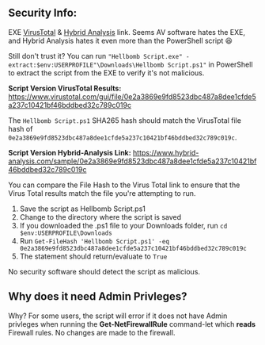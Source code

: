 ## Security Info:

EXE [VirusTotal](https://www.virustotal.com/gui/file/0a61ba553c4038e0ed29bf3f0d297bb9739d22e09a06728c6176abd499856e6f) & [Hybrid Analysis](https://www.hybrid-analysis.com/sample/0a61ba553c4038e0ed29bf3f0d297bb9739d22e09a06728c6176abd499856e6f) link. Seems AV software hates the EXE, and Hybrid Analysis hates it even more than the PowerShell script 😆

Still don't trust it? You can run ``"Hellbomb Script.exe" -extract:$env:USERPROFILE"\Downloads\Hellbomb Script.ps1"`` in PowerShell to extract the script from the EXE to verify it's not malicious.

**Script Version VirusTotal Results:** https://www.virustotal.com/gui/file/0e2a3869e9fd8523dbc487a8dee1cfde5a237c10421bf46bddbed32c789c019c

The ``Hellbomb Script.ps1`` SHA265 hash should match the VirusTotal file hash of ``0e2a3869e9fd8523dbc487a8dee1cfde5a237c10421bf46bddbed32c789c019c``.

**Script Version Hybrid-Analysis Link:** https://www.hybrid-analysis.com/sample/0e2a3869e9fd8523dbc487a8dee1cfde5a237c10421bf46bddbed32c789c019c

You can compare the File Hash to the Virus Total link to ensure that the Virus Total results match the file you're attempting to run.

1. Save the script as Hellbomb Script.ps1
2. Change to the directory where the script is saved
3. If you downloaded the .ps1 file to your Downloads folder, run ``cd $env:USERPROFILE\Downloads``
4. Run ``Get-FileHash 'Hellbomb Script.ps1' -eq 0e2a3869e9fd8523dbc487a8dee1cfde5a237c10421bf46bddbed32c789c019c``
5. The statement should return/evaluate to ``True``

No security software should detect the script as malicious.

## Why does it need Admin Privleges?
Why? For some users, the script will error if it does not have Admin privleges when running the **Get-NetFirewallRule** command-let which **reads** Firewall rules. No changes are made to the firewall.

